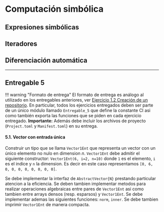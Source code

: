 # Computación simbólica

## Expresiones simbólicas

## Iteradores

## Diferenciación automática


---


## Entregable 5

!!! warning "Formato de entrega"
    El formato de entrega es análogo al utilizado en los entregables anteriores, ver [Ejercicio 1.2 Creación de un repositorio](https://mforets.github.io/computacion-cientifica-en-julia/dev/Herramientas/Entorno_de_desarrollo/#.2.-Creaci%C3%B3n-de-un-repositorio). En particular, todos los ejercicios entregados deben ser parte de un único módulo llamado `Entregable_5` que define la constante CI asi como también exporta las funciones que se piden en cada ejercicio entregado. **Importante:** Además debe incluir los archivos de proyecto (`Project.toml` y `Manifest.toml`) en su entrega. 

#### 5.1. Vector con entrada única

Construir un tipo que se llama `Vector1Ent` que representa un vector con un único elemento no nulo en dimension $n$. `Vector1Ent` debe admitir el siguiente constructor: `Vector1Ent(6, i=2, n=10)` donde `1` es el elemento, `i` es el indice y `n` la dimension. Es decir en este caso representamos `[0, 6, 0, 0, 0, 0, 0, 0, 0, 0]`.

Se debe implementar la interfaz de `AbstractVector{N}` prestando particular atencion a la eficiencia. Se deben tambien implementar metodos para realizar operaciones algebraicas entre pares de `Vector1Ent` asi como tambien entre arrays densos (resp. esparsos) y `Vector1Ent`. Se debe implementar ademas las siguientes funciones: `norm`, `inner`. 
Se debe tambien imprimir `Vector1Ent` de manera compacta.
